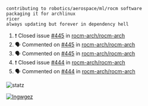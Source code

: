 ```
contributing to robotics/aerospace/ml/rocm software
packaging it for archlinux
ricer
always updating but forever in dependency hell
```

<!--START_SECTION:activity-->
1. ❗️ Closed issue [#445](https://github.com/rocm-arch/rocm-arch/issues/445) in [rocm-arch/rocm-arch](https://github.com/rocm-arch/rocm-arch)
2. 🗣 Commented on [#445](https://github.com/rocm-arch/rocm-arch/issues/445) in [rocm-arch/rocm-arch](https://github.com/rocm-arch/rocm-arch)
3. 🗣 Commented on [#445](https://github.com/rocm-arch/rocm-arch/issues/445) in [rocm-arch/rocm-arch](https://github.com/rocm-arch/rocm-arch)
4. ❗️ Closed issue [#444](https://github.com/rocm-arch/rocm-arch/issues/444) in [rocm-arch/rocm-arch](https://github.com/rocm-arch/rocm-arch)
5. 🗣 Commented on [#444](https://github.com/rocm-arch/rocm-arch/issues/444) in [rocm-arch/rocm-arch](https://github.com/rocm-arch/rocm-arch)
<!--END_SECTION:activity-->


![statz](https://github-readme-stats.vercel.app/api?username=acxz&include_all_commits=true&show_icons=true)

[![lngwgez](https://github-readme-stats.vercel.app/api/top-langs/?username=acxz&layout=compact)](https://github.com/acxz/github-readme-stats)


<!--
**acxz/acxz** is a ✨ _special_ ✨ repository because its `README.md` (this file) appears on your GitHub profile.

Here are some ideas to get you started:

- 🔭 I’m currently working on ...
- 🌱 I’m currently learning ...
- 👯 I’m looking to collaborate on ...
- 🤔 I’m looking for help with ...
- 💬 Ask me about ...
- 📫 How to reach me: ...
- 😄 Pronouns: ...
- ⚡ Fun fact: ...
-->
